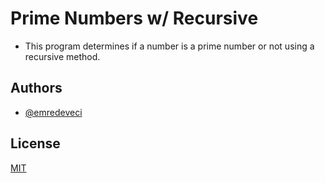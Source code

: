 # Prime Numbers w/ Recursive

- This program determines if a number is a prime number or not using a recursive method.
## Authors

- [@emredeveci](https://github.com/emredeveci)


## License

[MIT](https://choosealicense.com/licenses/mit/)

